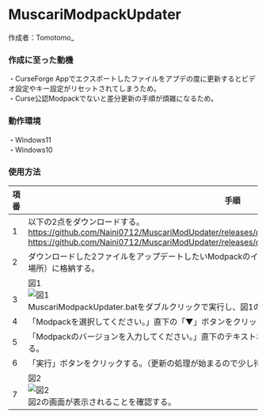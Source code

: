 # MuscariModpackUpdater
作成者：Tomotomo_

### 作成に至った動機
・CurseForge Appでエクスポートしたファイルをアプデの度に更新するとビデオ設定やキー設定がリセットされてしまうため。  
・Curse公認Modpackでないと差分更新の手順が煩雑になるため。

### 動作環境
・Windows11  
・Windows10

### 使用方法
|項番|手順|
|-|-|
|1|以下の2点をダウンロードする。<br>https://github.com/Naini0712/MuscariModUpdater/releases/download/release/MuscariModpackUpdater.bat<br>https://github.com/Naini0712/MuscariModUpdater/releases/download/release/MuscariModpackUpdater.ps1|
|2|ダウンロードした2ファイルをアップデートしたいModpackのインストールフォルダ（modsやscreenshotsがある場所）に格納する。
|<br>3|図1<br>![図1](https://i.imgur.com/KQY40Uk.png)<br>MuscariModpackUpdater.batをダブルクリックで実行し、図1の画面が表示されることを確認する。|
|4|「Modpackを選択してください。」直下の「▼」ボタンをクリックし、アップデートしたいModpackを選択する。|
|5|「Modpackのバージョンを入力してください。」直下のテキストボックスにModpackの最新バージョンを入力する。|
|6|「実行」ボタンをクリックする。（更新の処理が始まるので少し待つ）
|<br>7|図2<br>![図2](https://i.imgur.com/WrTzCEl.png)<br>図2の画面が表示されることを確認する。
